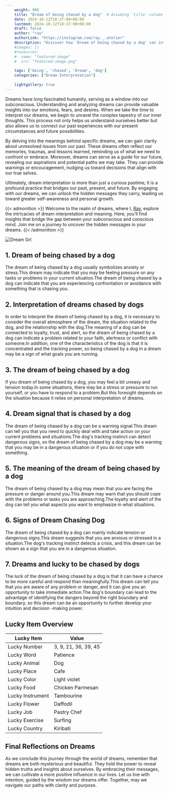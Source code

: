 ```yaml
---
    weight: 906
    title: "Dream of being chased by a dog"  # Assuming 'title' column exists
    date: 2024-10-12T10:37:00+08:00
    lastmod: 2024-10-12T10:37:00+08:00
    draft: false
    author: "ray"
    authorLink: "https://instagram.com/ray._.atelier"
    description: "Discover how 'Dream of being chased by a dog' can interpret your future and uncover its significant meanings in your life."
    #images: []
    #resources:
    #- name: "featured-image"
    #  src: "featured-image.png"
    
    tags: ['being', 'chased', 'Dream', 'dog']
    categories: ["Dream Interpretation"]
    
    lightgallery: true
---
```

    
Dreams have long fascinated humanity, serving as a window into our subconscious. Understanding and analyzing dreams can provide valuable insights into our emotions, fears, and desires. When we take the time to interpret our dreams, we begin to unravel the complex tapestry of our inner thoughts. This process not only helps us understand ourselves better but also allows us to connect our past experiences with our present circumstances and future possibilities.

By delving into the meanings behind specific dreams, we can gain clarity about unresolved issues from our past. These dreams often reflect our memories, traumas, and lessons learned, reminding us of what we need to confront or embrace. Moreover, dreams can serve as a guide for our future, revealing our aspirations and potential paths we may take. They can provide warnings or encouragement, nudging us toward decisions that align with our true selves.

Ultimately, dream interpretation is more than just a curious pastime; it is a profound practice that bridges our past, present, and future. By engaging with our dreams, we can unlock the hidden messages they carry, leading us toward greater self-awareness and personal growth.

{{< admonition >}}
Welcome to the realm of dreams, where I, [Ray](https://instagram.com/ray._.atelier), explore the intricacies of dream interpretation and meaning. Here, you’ll find insights that bridge the gap between your subconscious and conscious mind. Join me on a journey to uncover the hidden messages in your dreams.
{{< /admonition >}}

![Dream Grl](https://cdn.pixabay.com/photo/2017/11/02/03/35/gothic-2910057_1280.jpg "Dream Grl")

## 1. Dream of being chased by a dog
The dream of being chased by a dog usually symbolizes anxiety or stress.This dream may indicate that you may be feeling pressure on any tasks or problems in your current situation.The dream of being chased by a dog can indicate that you are experiencing confrontation or avoidance with something that is chasing you.

## 2. Interpretation of dreams chased by dogs
In order to interpret the dream of being chased by a dog, it is necessary to consider the overall atmosphere of the dream, the situation related to the dog, and the relationship with the dog.The meaning of a dog can be connected to loyalty, trust, and alert, so the dream of being chased by a dog can indicate a problem related to your faith, alertness or conflict with someone.In addition, one of the characteristics of the dog is that it is concentrated and the tracking power, so being chased by a dog in a dream may be a sign of what goals you are running.

## 3. The dream of being chased by a dog
If you dream of being chased by a dog, you may feel a bit uneasy and tension today.In some situations, there may be a stress or pressure to run yourself, or you have to respond to a problem.But this foresight depends on the situation because it relies on personal interpretation of dreams.

## 4. Dream signal that is chased by a dog
The dream of being chased by a dog can be a warning signal.This dream can tell you that you need to quickly deal with and take action on your current problems and situations.The dog's tracking instinct can detect dangerous signs, so the dream of being chased by a dog may be a warning that you may be in a dangerous situation or if you do not cope with something.

## 5. The meaning of the dream of being chased by a dog
The dream of being chased by a dog may mean that you are facing the pressure or danger around you.This dream may warn that you should cope with the problems or tasks you are approaching.The loyalty and alert of the dog can tell you what aspects you want to emphasize in what situations.

## 6. Signs of Dream Chasing Dog
The dream of being chased by a dog can mainly indicate tension or dangerous signs.This dream suggests that you are anxious or stressed in a situation.The dog's tracking instinct detects a crisis, and this dream can be shown as a sign that you are in a dangerous situation.

## 7. Dreams and lucky to be chased by dogs
The luck of the dream of being chased by a dog is that it can have a chance to be more careful and respond than meaningfully.This dream can tell you that you are aware of any problem or danger, and it can give you an opportunity to take immediate action.The dog's boundary can lead to the advantage of identifying the dangers beyond the right boundary and boundary, so this dream can be an opportunity to further develop your intuition and decision -making power.

## Lucky Item Overview
| Lucky Item          | Value              |
|---------------|--------------------|
| Lucky Number        | 3, 9, 21, 36, 39, 45  |
| Lucky Word          | Patience |
| Lucky Animal        | Dog |
| Lucky Place         | Cafe     |
| Lucky Color         | Light violet     |
| Lucky Food          | Chicken Parmesan      |
| Lucky Instrument    | Tambourine |
| Lucky Flower        | Daffodil    |
| Lucky Job           | Pastry Chef       |
| Lucky Exercise      | Surfing  |
| Lucky Country       | Kiribati    |


##  Final Reflections on Dreams

As we conclude this journey through the world of dreams, remember that dreams are both mysterious and beautiful. They hold the power to reveal hidden truths and insights about ourselves. By embracing their messages, we can cultivate a more positive influence in our lives. Let us live with intention, guided by the wisdom our dreams offer. Together, may we navigate our paths with clarity and purpose.

